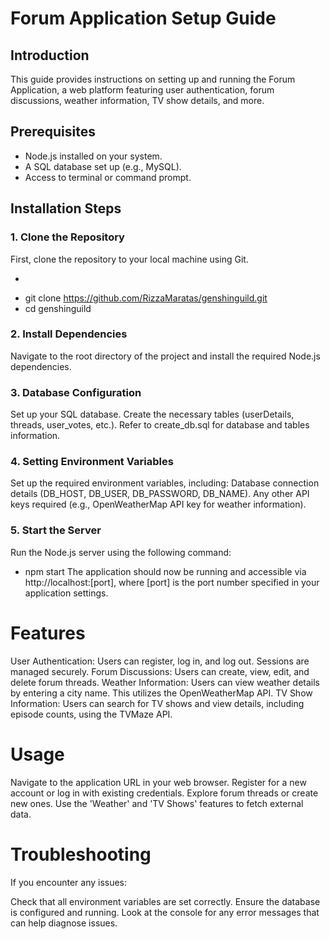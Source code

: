 # Forum Application Setup Guide

## Introduction
This guide provides instructions on setting up and running the Forum Application, a web platform featuring user authentication, forum discussions, weather information, TV show details, and more.

## Prerequisites
- Node.js installed on your system.
- A SQL database set up (e.g., MySQL).
- Access to terminal or command prompt.

## Installation Steps

### 1. Clone the Repository
First, clone the repository to your local machine using Git.

- ```bash
- git clone https://github.com/RizzaMaratas/genshinguild.git
- cd genshinguild

### 2. Install Dependencies
Navigate to the root directory of the project and install the required Node.js dependencies.

### 3. Database Configuration
Set up your SQL database.
Create the necessary tables (userDetails, threads, user_votes, etc.).
Refer to create_db.sql for database and tables information.

### 4. Setting Environment Variables
Set up the required environment variables, including:
Database connection details (DB_HOST, DB_USER, DB_PASSWORD, DB_NAME).
Any other API keys required (e.g., OpenWeatherMap API key for weather information).

### 5. Start the Server
Run the Node.js server using the following command:
- npm start
The application should now be running and accessible via http://localhost:[port], where [port] is the port number specified in your application settings.

# Features
User Authentication: Users can register, log in, and log out. Sessions are managed securely.
Forum Discussions: Users can create, view, edit, and delete forum threads.
Weather Information: Users can view weather details by entering a city name. This utilizes the OpenWeatherMap API.
TV Show Information: Users can search for TV shows and view details, including episode counts, using the TVMaze API.

# Usage
Navigate to the application URL in your web browser.
Register for a new account or log in with existing credentials.
Explore forum threads or create new ones.
Use the 'Weather' and 'TV Shows' features to fetch external data.

# Troubleshooting
If you encounter any issues:

Check that all environment variables are set correctly.
Ensure the database is configured and running.
Look at the console for any error messages that can help diagnose issues.